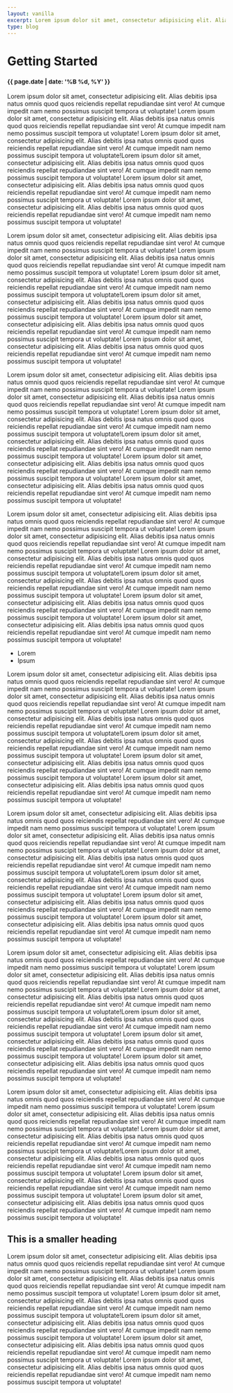 ```yaml
---
layout: vanilla
excerpt: Lorem ipsum dolor sit amet, consectetur adipisicing elit. Alias debitis ipsa natus omnis quod quos reiciendis repellat repudiandae sint vero! At cumque impedit nam nemo possimus suscipit tempora ut voluptateLorem ipsum dolor sit amet, consectetur adipisicing elit. Alias debitis ipsa natus omnis quod quos reiciendis repellat repudiandae sint vero! At cumque impedit nam nemo possimus suscipit tempora ut voluptate!
type: blog
---
```



# Getting Started
<h3 class="p-date"><small>{{ page.date | date: '%B %d, %Y' }}</small></h3>


Lorem ipsum dolor sit amet, consectetur adipisicing elit. Alias debitis ipsa natus omnis quod quos reiciendis repellat repudiandae sint vero! At cumque impedit nam nemo possimus suscipit tempora ut voluptate!
Lorem ipsum dolor sit amet, consectetur adipisicing elit. Alias debitis ipsa natus omnis quod quos reiciendis repellat repudiandae sint vero! At cumque impedit nam nemo possimus suscipit tempora ut voluptate!
Lorem ipsum dolor sit amet, consectetur adipisicing elit. Alias debitis ipsa natus omnis quod quos reiciendis repellat repudiandae sint vero! At cumque impedit nam nemo possimus suscipit tempora ut voluptate!Lorem ipsum dolor sit amet, consectetur adipisicing elit. Alias debitis ipsa natus omnis quod quos reiciendis repellat repudiandae sint vero! At cumque impedit nam nemo possimus suscipit tempora ut voluptate!
Lorem ipsum dolor sit amet, consectetur adipisicing elit. Alias debitis ipsa natus omnis quod quos reiciendis repellat repudiandae sint vero! At cumque impedit nam nemo possimus suscipit tempora ut voluptate!
Lorem ipsum dolor sit amet, consectetur adipisicing elit. Alias debitis ipsa natus omnis quod quos reiciendis repellat repudiandae sint vero! At cumque impedit nam nemo possimus suscipit tempora ut voluptate!


Lorem ipsum dolor sit amet, consectetur adipisicing elit. Alias debitis ipsa natus omnis quod quos reiciendis repellat repudiandae sint vero! At cumque impedit nam nemo possimus suscipit tempora ut voluptate! Lorem ipsum dolor sit amet, consectetur adipisicing elit. Alias debitis ipsa natus omnis quod quos reiciendis repellat repudiandae sint vero! At cumque impedit nam nemo possimus suscipit tempora ut voluptate! Lorem ipsum dolor sit amet, consectetur adipisicing elit. Alias debitis ipsa natus omnis quod quos reiciendis repellat repudiandae sint vero! At cumque impedit nam nemo possimus suscipit tempora ut voluptate!Lorem ipsum dolor sit amet, consectetur adipisicing elit. Alias debitis ipsa natus omnis quod quos reiciendis repellat repudiandae sint vero! At cumque impedit nam nemo possimus suscipit tempora ut voluptate! Lorem ipsum dolor sit amet, consectetur adipisicing elit. Alias debitis ipsa natus omnis quod quos reiciendis repellat repudiandae sint vero! At cumque impedit nam nemo possimus suscipit tempora ut voluptate! Lorem ipsum dolor sit amet, consectetur adipisicing elit. Alias debitis ipsa natus omnis quod quos reiciendis repellat repudiandae sint vero! At cumque impedit nam nemo possimus suscipit tempora ut voluptate!



Lorem ipsum dolor sit amet, consectetur adipisicing elit. Alias debitis ipsa natus omnis quod quos reiciendis repellat repudiandae sint vero! At cumque impedit nam nemo possimus suscipit tempora ut voluptate! Lorem ipsum dolor sit amet, consectetur adipisicing elit. Alias debitis ipsa natus omnis quod quos reiciendis repellat repudiandae sint vero! At cumque impedit nam nemo possimus suscipit tempora ut voluptate! Lorem ipsum dolor sit amet, consectetur adipisicing elit. Alias debitis ipsa natus omnis quod quos reiciendis repellat repudiandae sint vero! At cumque impedit nam nemo possimus suscipit tempora ut voluptate!Lorem ipsum dolor sit amet, consectetur adipisicing elit. Alias debitis ipsa natus omnis quod quos reiciendis repellat repudiandae sint vero! At cumque impedit nam nemo possimus suscipit tempora ut voluptate! Lorem ipsum dolor sit amet, consectetur adipisicing elit. Alias debitis ipsa natus omnis quod quos reiciendis repellat repudiandae sint vero! At cumque impedit nam nemo possimus suscipit tempora ut voluptate! Lorem ipsum dolor sit amet, consectetur adipisicing elit. Alias debitis ipsa natus omnis quod quos reiciendis repellat repudiandae sint vero! At cumque impedit nam nemo possimus suscipit tempora ut voluptate!

Lorem ipsum dolor sit amet, consectetur adipisicing elit. Alias debitis ipsa natus omnis quod quos reiciendis repellat repudiandae sint vero! At cumque impedit nam nemo possimus suscipit tempora ut voluptate! Lorem ipsum dolor sit amet, consectetur adipisicing elit. Alias debitis ipsa natus omnis quod quos reiciendis repellat repudiandae sint vero! At cumque impedit nam nemo possimus suscipit tempora ut voluptate! Lorem ipsum dolor sit amet, consectetur adipisicing elit. Alias debitis ipsa natus omnis quod quos reiciendis repellat repudiandae sint vero! At cumque impedit nam nemo possimus suscipit tempora ut voluptate!Lorem ipsum dolor sit amet, consectetur adipisicing elit. Alias debitis ipsa natus omnis quod quos reiciendis repellat repudiandae sint vero! At cumque impedit nam nemo possimus suscipit tempora ut voluptate! Lorem ipsum dolor sit amet, consectetur adipisicing elit. Alias debitis ipsa natus omnis quod quos reiciendis repellat repudiandae sint vero! At cumque impedit nam nemo possimus suscipit tempora ut voluptate! Lorem ipsum dolor sit amet, consectetur adipisicing elit. Alias debitis ipsa natus omnis quod quos reiciendis repellat repudiandae sint vero! At cumque impedit nam nemo possimus suscipit tempora ut voluptate!

* Lorem
* Ipsum


Lorem ipsum dolor sit amet, consectetur adipisicing elit. Alias debitis ipsa natus omnis quod quos reiciendis repellat repudiandae sint vero! At cumque impedit nam nemo possimus suscipit tempora ut voluptate! Lorem ipsum dolor sit amet, consectetur adipisicing elit. Alias debitis ipsa natus omnis quod quos reiciendis repellat repudiandae sint vero! At cumque impedit nam nemo possimus suscipit tempora ut voluptate! Lorem ipsum dolor sit amet, consectetur adipisicing elit. Alias debitis ipsa natus omnis quod quos reiciendis repellat repudiandae sint vero! At cumque impedit nam nemo possimus suscipit tempora ut voluptate!Lorem ipsum dolor sit amet, consectetur adipisicing elit. Alias debitis ipsa natus omnis quod quos reiciendis repellat repudiandae sint vero! At cumque impedit nam nemo possimus suscipit tempora ut voluptate! Lorem ipsum dolor sit amet, consectetur adipisicing elit. Alias debitis ipsa natus omnis quod quos reiciendis repellat repudiandae sint vero! At cumque impedit nam nemo possimus suscipit tempora ut voluptate! Lorem ipsum dolor sit amet, consectetur adipisicing elit. Alias debitis ipsa natus omnis quod quos reiciendis repellat repudiandae sint vero! At cumque impedit nam nemo possimus suscipit tempora ut voluptate!

Lorem ipsum dolor sit amet, consectetur adipisicing elit. Alias debitis ipsa natus omnis quod quos reiciendis repellat repudiandae sint vero! At cumque impedit nam nemo possimus suscipit tempora ut voluptate! Lorem ipsum dolor sit amet, consectetur adipisicing elit. Alias debitis ipsa natus omnis quod quos reiciendis repellat repudiandae sint vero! At cumque impedit nam nemo possimus suscipit tempora ut voluptate! Lorem ipsum dolor sit amet, consectetur adipisicing elit. Alias debitis ipsa natus omnis quod quos reiciendis repellat repudiandae sint vero! At cumque impedit nam nemo possimus suscipit tempora ut voluptate!Lorem ipsum dolor sit amet, consectetur adipisicing elit. Alias debitis ipsa natus omnis quod quos reiciendis repellat repudiandae sint vero! At cumque impedit nam nemo possimus suscipit tempora ut voluptate! Lorem ipsum dolor sit amet, consectetur adipisicing elit. Alias debitis ipsa natus omnis quod quos reiciendis repellat repudiandae sint vero! At cumque impedit nam nemo possimus suscipit tempora ut voluptate! Lorem ipsum dolor sit amet, consectetur adipisicing elit. Alias debitis ipsa natus omnis quod quos reiciendis repellat repudiandae sint vero! At cumque impedit nam nemo possimus suscipit tempora ut voluptate!

Lorem ipsum dolor sit amet, consectetur adipisicing elit. Alias debitis ipsa natus omnis quod quos reiciendis repellat repudiandae sint vero! At cumque impedit nam nemo possimus suscipit tempora ut voluptate! Lorem ipsum dolor sit amet, consectetur adipisicing elit. Alias debitis ipsa natus omnis quod quos reiciendis repellat repudiandae sint vero! At cumque impedit nam nemo possimus suscipit tempora ut voluptate! Lorem ipsum dolor sit amet, consectetur adipisicing elit. Alias debitis ipsa natus omnis quod quos reiciendis repellat repudiandae sint vero! At cumque impedit nam nemo possimus suscipit tempora ut voluptate!Lorem ipsum dolor sit amet, consectetur adipisicing elit. Alias debitis ipsa natus omnis quod quos reiciendis repellat repudiandae sint vero! At cumque impedit nam nemo possimus suscipit tempora ut voluptate! Lorem ipsum dolor sit amet, consectetur adipisicing elit. Alias debitis ipsa natus omnis quod quos reiciendis repellat repudiandae sint vero! At cumque impedit nam nemo possimus suscipit tempora ut voluptate! Lorem ipsum dolor sit amet, consectetur adipisicing elit. Alias debitis ipsa natus omnis quod quos reiciendis repellat repudiandae sint vero! At cumque impedit nam nemo possimus suscipit tempora ut voluptate!

Lorem ipsum dolor sit amet, consectetur adipisicing elit. Alias debitis ipsa natus omnis quod quos reiciendis repellat repudiandae sint vero! At cumque impedit nam nemo possimus suscipit tempora ut voluptate! Lorem ipsum dolor sit amet, consectetur adipisicing elit. Alias debitis ipsa natus omnis quod quos reiciendis repellat repudiandae sint vero! At cumque impedit nam nemo possimus suscipit tempora ut voluptate! Lorem ipsum dolor sit amet, consectetur adipisicing elit. Alias debitis ipsa natus omnis quod quos reiciendis repellat repudiandae sint vero! At cumque impedit nam nemo possimus suscipit tempora ut voluptate!Lorem ipsum dolor sit amet, consectetur adipisicing elit. Alias debitis ipsa natus omnis quod quos reiciendis repellat repudiandae sint vero! At cumque impedit nam nemo possimus suscipit tempora ut voluptate! Lorem ipsum dolor sit amet, consectetur adipisicing elit. Alias debitis ipsa natus omnis quod quos reiciendis repellat repudiandae sint vero! At cumque impedit nam nemo possimus suscipit tempora ut voluptate! Lorem ipsum dolor sit amet, consectetur adipisicing elit. Alias debitis ipsa natus omnis quod quos reiciendis repellat repudiandae sint vero! At cumque impedit nam nemo possimus suscipit tempora ut voluptate!

## This is a smaller heading

Lorem ipsum dolor sit amet, consectetur adipisicing elit. Alias debitis ipsa natus omnis quod quos reiciendis repellat repudiandae sint vero! At cumque impedit nam nemo possimus suscipit tempora ut voluptate! Lorem ipsum dolor sit amet, consectetur adipisicing elit. Alias debitis ipsa natus omnis quod quos reiciendis repellat repudiandae sint vero! At cumque impedit nam nemo possimus suscipit tempora ut voluptate! Lorem ipsum dolor sit amet, consectetur adipisicing elit. Alias debitis ipsa natus omnis quod quos reiciendis repellat repudiandae sint vero! At cumque impedit nam nemo possimus suscipit tempora ut voluptate!Lorem ipsum dolor sit amet, consectetur adipisicing elit. Alias debitis ipsa natus omnis quod quos reiciendis repellat repudiandae sint vero! At cumque impedit nam nemo possimus suscipit tempora ut voluptate! Lorem ipsum dolor sit amet, consectetur adipisicing elit. Alias debitis ipsa natus omnis quod quos reiciendis repellat repudiandae sint vero! At cumque impedit nam nemo possimus suscipit tempora ut voluptate! Lorem ipsum dolor sit amet, consectetur adipisicing elit. Alias debitis ipsa natus omnis quod quos reiciendis repellat repudiandae sint vero! At cumque impedit nam nemo possimus suscipit tempora ut voluptate!


